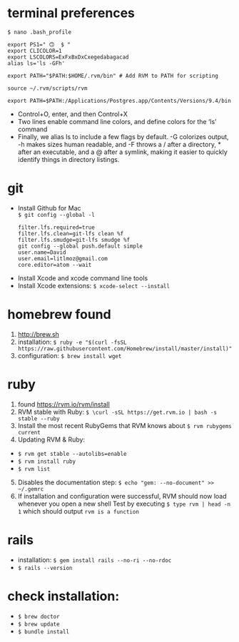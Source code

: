 # terminal preferences
`$ nano .bash_profile`
```
export PS1=" 🙃  $ "
export CLICOLOR=1
export LSCOLORS=ExFxBxDxCxegedabagacad
alias ls='ls -GFh'

export PATH="$PATH:$HOME/.rvm/bin" # Add RVM to PATH for scripting

source ~/.rvm/scripts/rvm

export PATH=$PATH:/Applications/Postgres.app/Contents/Versions/9.4/bin
  ```
  - Control+O, enter, and then Control+X
  - Two lines enable command line colors, and define colors for the ‘ls’ command
  - Finally, we alias ls to include a few flags by default. -G colorizes output, -h makes sizes human readable, and -F throws a / after a directory, * after an executable, and a @ after a symlink, making it easier to quickly identify things in directory listings.

# git
  - Install Github for Mac  
    `$ git config --global -l`
    ```
    filter.lfs.required=true
    filter.lfs.clean=git-lfs clean %f
    filter.lfs.smudge=git-lfs smudge %f
    git config --global push.default simple
    user.name=David
    user.email=litlmoz@gmail.com
    core.editor=atom --wait
    ```
  - Install Xcode and xcode command line tools
  - Install Xcode extensions: `$ xcode-select --install`

# homebrew found
1. http://brew.sh
2. installation: `$ ruby -e "$(curl -fsSL https://raw.githubusercontent.com/Homebrew/install/master/install)"`
3. configuration: `$ brew install wget`

# ruby
1. found https://rvm.io/rvm/install
2. RVM stable with Ruby: `$ \curl -sSL https://get.rvm.io | bash -s stable --ruby`
3. Install the most recent RubyGems that RVM knows about
`$ rvm rubygems current`
3. Updating RVM & Ruby:
  - `$ rvm get stable --autolibs=enable`
  - `$ rvm install ruby`
  - `$ rvm list`
5. Disables the documentation step: `$ echo "gem: --no-document" >> ~/.gemrc`
6. If installation and configuration were successful, RVM should now load whenever you open a new shell
Test by executing `$ type rvm | head -n 1` which should output `rvm is a function`

# rails
  - installation: `$ gem install rails --no-ri --no-rdoc`
  - `$ rails --version`

# check installation:
  - `$ brew doctor`
  - `$ brew update`
  - `$ bundle install`
